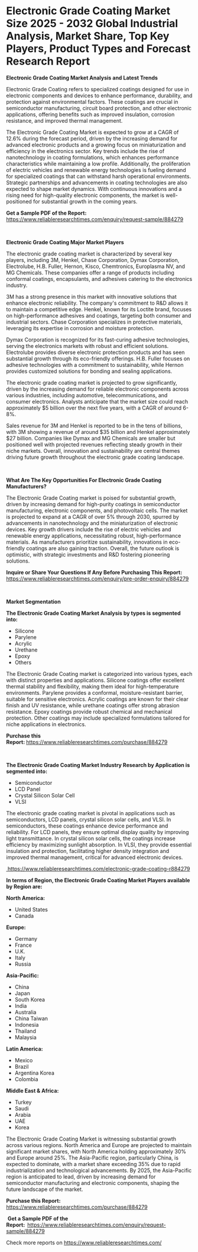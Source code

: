 <p><h1>Electronic Grade Coating Market Size 2025 - 2032 Global Industrial Analysis, Market Share, Top Key Players, Product Types and Forecast Research Report</h1></p><p><strong>Electronic Grade Coating Market Analysis and Latest Trends</strong></p>
<p><p>Electronic Grade Coating refers to specialized coatings designed for use in electronic components and devices to enhance performance, durability, and protection against environmental factors. These coatings are crucial in semiconductor manufacturing, circuit board protection, and other electronic applications, offering benefits such as improved insulation, corrosion resistance, and improved thermal management.</p><p>The Electronic Grade Coating Market is expected to grow at a CAGR of 12.6% during the forecast period, driven by the increasing demand for advanced electronic products and a growing focus on miniaturization and efficiency in the electronics sector. Key trends include the rise of nanotechnology in coating formulations, which enhances performance characteristics while maintaining a low profile. Additionally, the proliferation of electric vehicles and renewable energy technologies is fueling demand for specialized coatings that can withstand harsh operational environments. Strategic partnerships and advancements in coating technologies are also expected to shape market dynamics. With continuous innovations and a rising need for high-quality electronic components, the market is well-positioned for substantial growth in the coming years.</p></p>
<p><strong>Get a Sample PDF of the Report:&nbsp;</strong> <a href="https://www.reliableresearchtimes.com/enquiry/request-sample/884279?utm_campaign=2240&utm_medium=2&utm_source=Github&utm_content=ia&utm_term=01022025&utm_id=electronic-grade-coating">https://www.reliableresearchtimes.com/enquiry/request-sample/884279</a></p>
<p>&nbsp;</p>
<p><strong>Electronic Grade Coating Major Market Players</strong></p>
<p><p>The electronic grade coating market is characterized by several key players, including 3M, Henkel, Chase Corporation, Dymax Corporation, Electrolube, H.B. Fuller, Hernon, Kisco, Chemtronics, Europlasma NV, and MG Chemicals. These companies offer a range of products including conformal coatings, encapsulants, and adhesives catering to the electronics industry.</p><p>3M has a strong presence in this market with innovative solutions that enhance electronic reliability. The company's commitment to R&D allows it to maintain a competitive edge. Henkel, known for its Loctite brand, focuses on high-performance adhesives and coatings, targeting both consumer and industrial sectors. Chase Corporation specializes in protective materials, leveraging its expertise in corrosion and moisture protection.</p><p>Dymax Corporation is recognized for its fast-curing adhesive technologies, serving the electronics markets with robust and efficient solutions. Electrolube provides diverse electronic protection products and has seen substantial growth through its eco-friendly offerings. H.B. Fuller focuses on adhesive technologies with a commitment to sustainability, while Hernon provides customized solutions for bonding and sealing applications.</p><p>The electronic grade coating market is projected to grow significantly, driven by the increasing demand for reliable electronic components across various industries, including automotive, telecommunications, and consumer electronics. Analysts anticipate that the market size could reach approximately $5 billion over the next five years, with a CAGR of around 6-8%.</p><p>Sales revenue for 3M and Henkel is reported to be in the tens of billions, with 3M showing a revenue of around $35 billion and Henkel approximately $27 billion. Companies like Dymax and MG Chemicals are smaller but positioned well with projected revenues reflecting steady growth in their niche markets. Overall, innovation and sustainability are central themes driving future growth throughout the electronic grade coating landscape.</p></p>
<p>&nbsp;</p>
<p><strong>What Are The Key Opportunities For Electronic Grade Coating Manufacturers?</strong></p>
<p><p>The Electronic Grade Coating market is poised for substantial growth, driven by increasing demand for high-purity coatings in semiconductor manufacturing, electronic components, and photovoltaic cells. The market is projected to expand at a CAGR of over 5% through 2030, spurred by advancements in nanotechnology and the miniaturization of electronic devices. Key growth drivers include the rise of electric vehicles and renewable energy applications, necessitating robust, high-performance materials. As manufacturers prioritize sustainability, innovations in eco-friendly coatings are also gaining traction. Overall, the future outlook is optimistic, with strategic investments and R&D fostering pioneering solutions.</p></p>
<p><strong>Inquire or Share Your Questions If Any Before Purchasing This Report:</strong> <a href="https://www.reliableresearchtimes.com/enquiry/pre-order-enquiry/884279?utm_campaign=2240&utm_medium=2&utm_source=Github&utm_content=ia&utm_term=01022025&utm_id=electronic-grade-coating">https://www.reliableresearchtimes.com/enquiry/pre-order-enquiry/884279</a></p>
<p>&nbsp;</p>
<p><strong>Market Segmentation</strong></p>
<p><strong>The Electronic Grade Coating Market Analysis by types is segmented into:</strong></p>
<p><ul><li>Silicone</li><li>Parylene</li><li>Acrylic</li><li>Urethane</li><li>Epoxy</li><li>Others</li></ul></p>
<p><p>The Electronic Grade Coating market is categorized into various types, each with distinct properties and applications. Silicone coatings offer excellent thermal stability and flexibility, making them ideal for high-temperature environments. Parylene provides a conformal, moisture-resistant barrier, suitable for sensitive electronics. Acrylic coatings are known for their clear finish and UV resistance, while urethane coatings offer strong abrasion resistance. Epoxy coatings provide robust chemical and mechanical protection. Other coatings may include specialized formulations tailored for niche applications in electronics.</p></p>
<p><strong>Purchase this Report:&nbsp;</strong><a href="https://www.reliableresearchtimes.com/purchase/884279?utm_campaign=2240&utm_medium=2&utm_source=Github&utm_content=ia&utm_term=01022025&utm_id=electronic-grade-coating">https://www.reliableresearchtimes.com/purchase/884279</a></p>
<p>&nbsp;</p>
<p><strong>The Electronic Grade Coating Market Industry Research by Application is segmented into:</strong></p>
<p><ul><li>Semiconductor</li><li>LCD Panel</li><li>Crystal Silicon Solar Cell</li><li>VLSI</li></ul></p>
<p><p>The electronic grade coating market is pivotal in applications such as semiconductors, LCD panels, crystal silicon solar cells, and VLSI. In semiconductors, these coatings enhance device performance and reliability. For LCD panels, they ensure optimal display quality by improving light transmittance. In crystal silicon solar cells, the coatings increase efficiency by maximizing sunlight absorption. In VLSI, they provide essential insulation and protection, facilitating higher density integration and improved thermal management, critical for advanced electronic devices.</p></p>
<p><a href="https://www.reliableresearchtimes.com/electronic-grade-coating-r884279?utm_campaign=2240&utm_medium=2&utm_source=Github&utm_content=ia&utm_term=01022025&utm_id=electronic-grade-coating">&nbsp;https://www.reliableresearchtimes.com/electronic-grade-coating-r884279</a></p>
<p><strong>In terms of Region, the Electronic Grade Coating Market Players available by Region are:</strong></p>
<p>
    <p> <strong> North America: </strong>
        <ul>
            <li>United States</li>
            <li>Canada</li>
        </ul>
        </p> 
    <p> <strong> Europe: </strong>
        <ul>
            <li>Germany</li>
            <li>France</li>
            <li>U.K.</li>
            <li>Italy</li>
            <li>Russia</li>
        </ul>
        </p> 
    <p> <strong> Asia-Pacific: </strong>
        <ul>
            <li>China</li>
            <li>Japan</li>
            <li>South Korea</li>
            <li>India</li>
            <li>Australia</li>
            <li>China Taiwan</li>
            <li>Indonesia</li>
            <li>Thailand</li>
            <li>Malaysia</li>
        </ul>
        </p> 
    <p> <strong> Latin America: </strong>
        <ul>
            <li>Mexico</li>
            <li>Brazil</li>
            <li>Argentina Korea</li>
            <li>Colombia</li>
        </ul>
        </p> 
    <p> <strong> Middle East & Africa: </strong>
        <ul>
            <li>Turkey</li>
            <li>Saudi</li>
            <li>Arabia</li>
            <li>UAE</li>
            <li>Korea</li>
        </ul>
    </p>
    </p>
<p><p>The Electronic Grade Coating Market is witnessing substantial growth across various regions. North America and Europe are projected to maintain significant market shares, with North America holding approximately 30% and Europe around 25%. The Asia-Pacific region, particularly China, is expected to dominate, with a market share exceeding 35% due to rapid industrialization and technological advancements. By 2025, the Asia-Pacific region is anticipated to lead, driven by increasing demand for semiconductor manufacturing and electronic components, shaping the future landscape of the market.</p></p>
<p><strong>Purchase this Report: </strong><a href="https://www.reliableresearchtimes.com/purchase/884279?utm_campaign=2240&utm_medium=2&utm_source=Github&utm_content=ia&utm_term=01022025&utm_id=electronic-grade-coating">https://www.reliableresearchtimes.com/purchase/884279</a></p>
<p>&nbsp;<strong>Get a Sample PDF of the Report:&nbsp;&nbsp;</strong><a href="https://www.reliableresearchtimes.com/enquiry/request-sample/884279?utm_campaign=2240&utm_medium=2&utm_source=Github&utm_content=ia&utm_term=01022025&utm_id=electronic-grade-coating">https://www.reliableresearchtimes.com/enquiry/request-sample/884279</a></p>
<p><strong></strong></p>
<p>Check more reports on <a href="https://www.reliableresearchtimes.com/?utm_campaign=2240&utm_medium=2&utm_source=Github&utm_content=ia&utm_term=01022025&utm_id=electronic-grade-coating">https://www.reliableresearchtimes.com/</a></p>